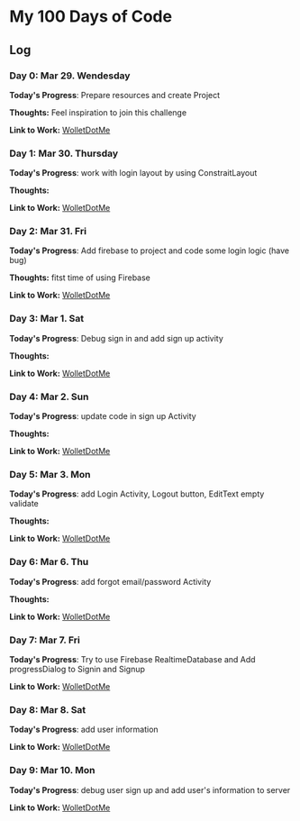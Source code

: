 # My 100 Days of Code
## Log
### Day 0: Mar 29. Wendesday

**Today's Progress**: Prepare resources and create Project

**Thoughts:** Feel inspiration to join this challenge 

**Link to Work:** [WolletDotMe](https://goo.gl/lAa2XG)

### Day 1: Mar 30. Thursday

**Today's Progress**: work with login layout by using ConstraitLayout

**Thoughts:** 

**Link to Work:** [WolletDotMe](https://goo.gl/kaCjOH)

### Day 2: Mar 31. Fri

**Today's Progress**: Add firebase to project and code some login logic (have bug)

**Thoughts:** fitst time of using Firebase 

**Link to Work:** [WolletDotMe](https://github.com/Tedev555/WolletDotMe/commit/06d1f38ac5f42617bbf3bcf8fa0d3aeacab1937e)

### Day 3: Mar 1. Sat

**Today's Progress**: Debug sign in and add sign up activity

**Thoughts:** 

**Link to Work:** [WolletDotMe](https://goo.gl/XNsJ1N)

### Day 4: Mar 2. Sun

**Today's Progress**: update code in sign up Activity

**Thoughts:** 

**Link to Work:** [WolletDotMe](https://goo.gl/kUUf1Z)

### Day 5: Mar 3. Mon

**Today's Progress**: add Login Activity, Logout button, EditText empty validate

**Thoughts:** 

**Link to Work:** [WolletDotMe](https://goo.gl/IJjCBs)

### Day 6: Mar 6. Thu

**Today's Progress**: add forgot email/password Activity

**Thoughts:** 

**Link to Work:** [WolletDotMe](https://goo.gl/NcsgnY)

### Day 7: Mar 7. Fri

**Today's Progress**: Try to use Firebase RealtimeDatabase and Add progressDialog to Signin and Signup

**Link to Work:** [WolletDotMe](https://goo.gl/TY6cew)

### Day 8: Mar 8. Sat

**Today's Progress**: add user information 

**Link to Work:** [WolletDotMe](https://goo.gl/MigFKO)

### Day 9: Mar 10. Mon

**Today's Progress**: debug user sign up and add user's information to server 

**Link to Work:** [WolletDotMe](https://goo.gl/EAEsU5)

